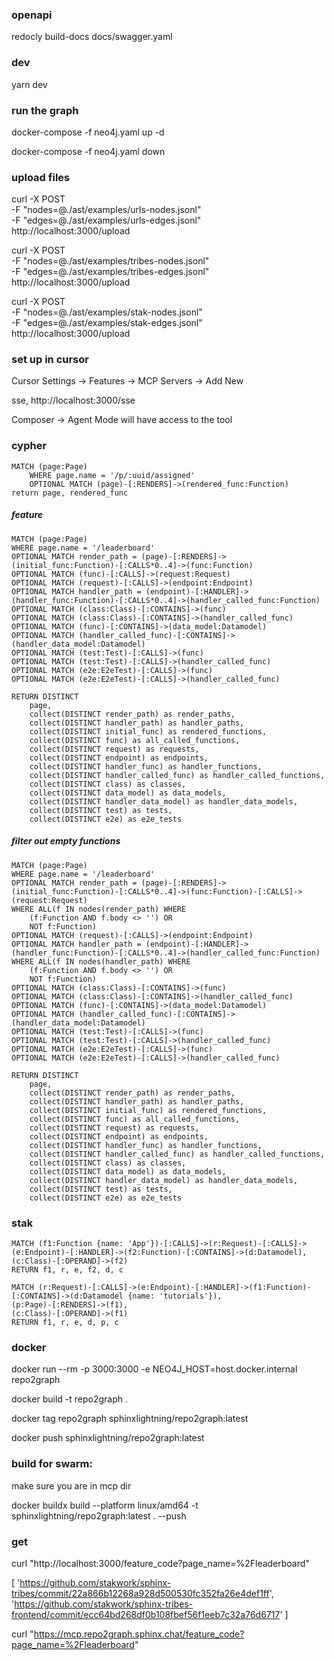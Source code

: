 ### openapi

redocly build-docs docs/swagger.yaml

### dev

yarn dev

### run the graph

docker-compose -f neo4j.yaml up -d

docker-compose -f neo4j.yaml down

### upload files

curl -X POST \
 -F "nodes=@./ast/examples/urls-nodes.jsonl" \
 -F "edges=@./ast/examples/urls-edges.jsonl" \
 http://localhost:3000/upload

curl -X POST \
 -F "nodes=@./ast/examples/tribes-nodes.jsonl" \
 -F "edges=@./ast/examples/tribes-edges.jsonl" \
 http://localhost:3000/upload

curl -X POST \
 -F "nodes=@./ast/examples/stak-nodes.jsonl" \
 -F "edges=@./ast/examples/stak-edges.jsonl" \
 http://localhost:3000/upload

### set up in cursor

Cursor Settings -> Features -> MCP Servers -> Add New

sse, http://localhost:3000/sse

Composer -> Agent Mode will have access to the tool

### cypher

```
MATCH (page:Page)
    WHERE page.name = '/p/:uuid/assigned'
    OPTIONAL MATCH (page)-[:RENDERS]->(rendered_func:Function)
return page, rendered_func
```

##### feature

```cypher
MATCH (page:Page)
WHERE page.name = '/leaderboard'
OPTIONAL MATCH render_path = (page)-[:RENDERS]->(initial_func:Function)-[:CALLS*0..4]->(func:Function)
OPTIONAL MATCH (func)-[:CALLS]->(request:Request)
OPTIONAL MATCH (request)-[:CALLS]->(endpoint:Endpoint)
OPTIONAL MATCH handler_path = (endpoint)-[:HANDLER]->(handler_func:Function)-[:CALLS*0..4]->(handler_called_func:Function)
OPTIONAL MATCH (class:Class)-[:CONTAINS]->(func)
OPTIONAL MATCH (class:Class)-[:CONTAINS]->(handler_called_func)
OPTIONAL MATCH (func)-[:CONTAINS]->(data_model:Datamodel)
OPTIONAL MATCH (handler_called_func)-[:CONTAINS]->(handler_data_model:Datamodel)
OPTIONAL MATCH (test:Test)-[:CALLS]->(func)
OPTIONAL MATCH (test:Test)-[:CALLS]->(handler_called_func)
OPTIONAL MATCH (e2e:E2eTest)-[:CALLS]->(func)
OPTIONAL MATCH (e2e:E2eTest)-[:CALLS]->(handler_called_func)

RETURN DISTINCT
    page,
    collect(DISTINCT render_path) as render_paths,
    collect(DISTINCT handler_path) as handler_paths,
    collect(DISTINCT initial_func) as rendered_functions,
    collect(DISTINCT func) as all_called_functions,
    collect(DISTINCT request) as requests,
    collect(DISTINCT endpoint) as endpoints,
    collect(DISTINCT handler_func) as handler_functions,
    collect(DISTINCT handler_called_func) as handler_called_functions,
    collect(DISTINCT class) as classes,
    collect(DISTINCT data_model) as data_models,
    collect(DISTINCT handler_data_model) as handler_data_models,
    collect(DISTINCT test) as tests,
    collect(DISTINCT e2e) as e2e_tests
```

##### filter out empty functions

```cypher
MATCH (page:Page)
WHERE page.name = '/leaderboard'
OPTIONAL MATCH render_path = (page)-[:RENDERS]->(initial_func:Function)-[:CALLS*0..4]->(func:Function)-[:CALLS]->(request:Request)
WHERE ALL(f IN nodes(render_path) WHERE
    (f:Function AND f.body <> '') OR
    NOT f:Function)
OPTIONAL MATCH (request)-[:CALLS]->(endpoint:Endpoint)
OPTIONAL MATCH handler_path = (endpoint)-[:HANDLER]->(handler_func:Function)-[:CALLS*0..4]->(handler_called_func:Function)
WHERE ALL(f IN nodes(handler_path) WHERE
    (f:Function AND f.body <> '') OR
    NOT f:Function)
OPTIONAL MATCH (class:Class)-[:CONTAINS]->(func)
OPTIONAL MATCH (class:Class)-[:CONTAINS]->(handler_called_func)
OPTIONAL MATCH (func)-[:CONTAINS]->(data_model:Datamodel)
OPTIONAL MATCH (handler_called_func)-[:CONTAINS]->(handler_data_model:Datamodel)
OPTIONAL MATCH (test:Test)-[:CALLS]->(func)
OPTIONAL MATCH (test:Test)-[:CALLS]->(handler_called_func)
OPTIONAL MATCH (e2e:E2eTest)-[:CALLS]->(func)
OPTIONAL MATCH (e2e:E2eTest)-[:CALLS]->(handler_called_func)

RETURN DISTINCT
    page,
    collect(DISTINCT render_path) as render_paths,
    collect(DISTINCT handler_path) as handler_paths,
    collect(DISTINCT initial_func) as rendered_functions,
    collect(DISTINCT func) as all_called_functions,
    collect(DISTINCT request) as requests,
    collect(DISTINCT endpoint) as endpoints,
    collect(DISTINCT handler_func) as handler_functions,
    collect(DISTINCT handler_called_func) as handler_called_functions,
    collect(DISTINCT class) as classes,
    collect(DISTINCT data_model) as data_models,
    collect(DISTINCT handler_data_model) as handler_data_models,
    collect(DISTINCT test) as tests,
    collect(DISTINCT e2e) as e2e_tests
```

### stak

```cypher
MATCH (f1:Function {name: 'App'})-[:CALLS]->(r:Request)-[:CALLS]->(e:Endpoint)-[:HANDLER]->(f2:Function)-[:CONTAINS]->(d:Datamodel),
(c:Class)-[:OPERAND]->(f2)
RETURN f1, r, e, f2, d, c
```

```cypher
MATCH (r:Request)-[:CALLS]->(e:Endpoint)-[:HANDLER]->(f1:Function)-[:CONTAINS]->(d:Datamodel {name: 'tutorials'}),
(p:Page)-[:RENDERS]->(f1),
(c:Class)-[:OPERAND]->(f1)
RETURN f1, r, e, d, p, c
```

### docker

docker run --rm -p 3000:3000 -e NEO4J_HOST=host.docker.internal repo2graph

docker build -t repo2graph .

docker tag repo2graph sphinxlightning/repo2graph:latest

docker push sphinxlightning/repo2graph:latest

### build for swarm:

make sure you are in mcp dir

docker buildx build --platform linux/amd64 -t sphinxlightning/repo2graph:latest . --push

### get

curl "http://localhost:3000/feature_code?page_name=%2Fleaderboard"

[
'https://github.com/stakwork/sphinx-tribes/commit/22a866b12268a928d500530fc352fa26e4def1ff',
'https://github.com/stakwork/sphinx-tribes-frontend/commit/ecc64bd268df0b108fbef56f1eeb7c32a76d6717'
]

curl "https://mcp.repo2graph.sphinx.chat/feature_code?page_name=%2Fleaderboard"
